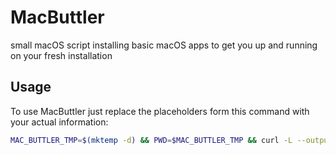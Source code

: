 # MacButtler
small macOS script installing basic macOS apps to get you up and running on your fresh installation

## Usage
To use MacButtler just replace the placeholders form this command with your actual information:

```zsh
MAC_BUTTLER_TMP=$(mktemp -d) && PWD=$MAC_BUTTLER_TMP && curl -L --output mac_buttler.zip https://github.com/stoiandan/MacButtler/archive/refs/heads/main.zip && unzip mac_buttler.zip && chmod +x MacButtler-main/install.sh && MacButtler-main/install.sh EMAIL "FULL NAME"
```

